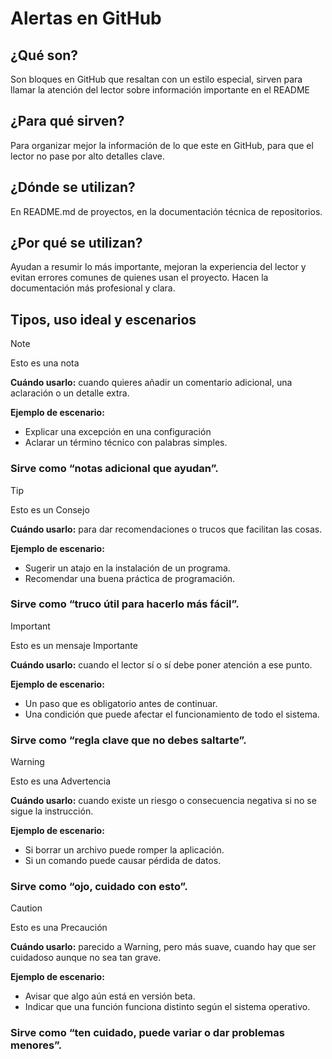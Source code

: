 # Alertas en GitHub

## ¿Qué son?

Son bloques en GitHub que resaltan con un estilo especial, sirven para llamar la atención del lector sobre información importante en el README

## ¿Para qué sirven?

Para organizar mejor la información de lo que este en GitHub, para que el lector no pase por alto detalles clave.

## ¿Dónde se utilizan?

En README.md de proyectos, en la documentación técnica de repositorios.

## ¿Por qué se utilizan?

Ayudan a resumir lo más importante, mejoran la experiencia del lector y evitan errores comunes de quienes usan el proyecto. Hacen la documentación más profesional y clara.

## Tipos, uso ideal y escenarios
> [!NOTE]
> Esto es una nota

**Cuándo usarlo:** cuando quieres añadir un comentario adicional, una aclaración o un detalle extra.

**Ejemplo de escenario:**
- Explicar una excepción en una configuración
- Aclarar un término técnico con palabras simples.

### Sirve como “notas adicional que ayudan”.

> [!TIP]
> Esto es un Consejo

**Cuándo usarlo:** para dar recomendaciones o trucos que facilitan las cosas.

**Ejemplo de escenario:**
- Sugerir un atajo en la instalación de un programa.
- Recomendar una buena práctica de programación.

### Sirve como “truco útil para hacerlo más fácil”.

> [!IMPORTANT]
> Esto es un mensaje Importante

**Cuándo usarlo:** cuando el lector sí o sí debe poner atención a ese punto.

**Ejemplo de escenario:**
- Un paso que es obligatorio antes de continuar.
- Una condición que puede afectar el funcionamiento de todo el sistema.

### Sirve como “regla clave que no debes saltarte”.

> [!WARNING]
> Esto es una Advertencia

**Cuándo usarlo:** cuando existe un riesgo o consecuencia negativa si no se sigue la instrucción.

**Ejemplo de escenario:**
- Si borrar un archivo puede romper la aplicación.
- Si un comando puede causar pérdida de datos.

### Sirve como “ojo, cuidado con esto”.

> [!CAUTION]
> Esto es una Precaución

**Cuándo usarlo:** parecido a Warning, pero más suave, cuando hay que ser cuidadoso aunque no sea tan grave.

**Ejemplo de escenario:**
- Avisar que algo aún está en versión beta.
- Indicar que una función funciona distinto según el sistema operativo.

### Sirve como “ten cuidado, puede variar o dar problemas menores”.
